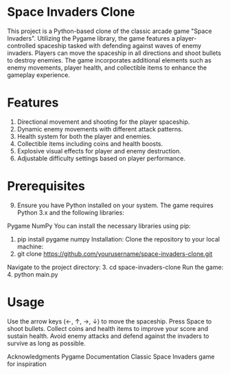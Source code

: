 # Space Invaders Clone
This project is a Python-based clone of the classic arcade game "Space Invaders". Utilizing the Pygame library, the game features a player-controlled spaceship tasked with defending against waves of enemy invaders. Players can move the spaceship in all directions and shoot bullets to destroy enemies. The game incorporates additional elements such as enemy movements, player health, and collectible items to enhance the gameplay experience.

# Features
  1. Directional movement and shooting for the player spaceship.
  2. Dynamic enemy movements with different attack patterns.
  3. Health system for both the player and enemies.
  4. Collectible items including coins and health boosts.
  5. Explosive visual effects for player and enemy destruction.
  6. Adjustable difficulty settings based on player performance.
# Prerequisites
  9. Ensure you have Python installed on your system. The game requires Python 3.x and the following libraries:

Pygame
NumPy
You can install the necessary libraries using pip:
  1. pip install pygame numpy
Installation:
  Clone the repository to your local machine:
  2. git clone https://github.com/yourusername/space-invaders-clone.git

Navigate to the project directory:
  3. cd space-invaders-clone
Run the game:
  4. python main.py

# Usage
Use the arrow keys (←, ↑, →, ↓) to move the spaceship.
Press Space to shoot bullets.
Collect coins and health items to improve your score and sustain health.
Avoid enemy attacks and defend against the invaders to survive as long as possible.

Acknowledgments
Pygame Documentation
Classic Space Invaders game for inspiration
